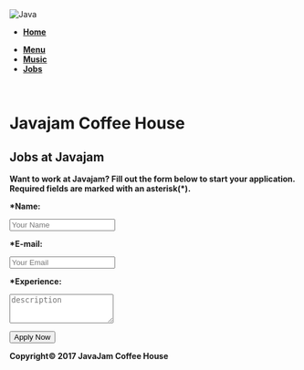 <!DOCTYPE html>

<html lang="en">

<head>

<meta charset="UTF-8">

<meta name="viewport" content="width=device-width, initial-scale=1.0">

<meta http-equiv="X-UA-Compatible" content="ie=edge">

<title>Document</title>

<link rel="`stylesheet`" href="https://maxcdn.bootstrapcdn.com/bootstrap/3.3.7/css/bootstrap.min.css">

<link rel="stylesheet" href="javajam.css">

</head>

<body>

<div class="container-fluid wrapper">

<div class="col-sm-3 sidenav">

<img src="javajamlogo.jpg" class="img-responsive" alt="Java">

<ul class="nav nav-pills nav-stacked" id="link">

<b> <li><a href="home.html">Home</a></li>

<li><a href="menu.html">Menu</a></li>

<li><a href="music.html">Music</a></li>

<li><a href="jobs.html">Jobs</a></li></b>

</ul><br>

</div>

<div class="col-sm-9 head">

<h1><b>Javajam Coffee House</b></h1>

</div>

<div class="col-sm-9 jobs">

<h2><b>Jobs at Javajam<b></h2>

<p id="intro">Want to work at Javajam? Fill out the form below to start your application. Required fields are marked with an asterisk(*).</p>

<form class="form-block">

<div class="form-group name">

<label for="exampleInputName2 ">*Name:</label>

<input type="text" class="form-control" id="exampleInputName2" placeholder="Your Name">

</div>

<div class="form-group email">

<label for="exampleInputName2">*E-mail:</label>

<input type="text" class="form-control" id="exampleInputName2" placeholder="Your Email">

</div></form>

<form class="form-horizontal">

<div class="form-group exp">

<label for="exampleInputName2">*Experience:</label>

<textarea class="form-control" rows="3" placeholder="description"></textarea></div>

</form>

<form>

<button type="submit" class="btn btn-default">Apply Now</button>

</form>

</div>

<footer class="container-fluid footer">

<p>Copyright&#169 2017 JavaJam Coffee House</p>

</footer>

</div>

</body>
